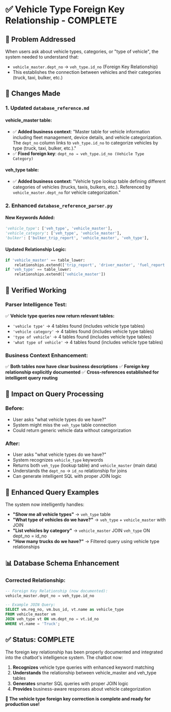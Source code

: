 # ✅ Vehicle Type Foreign Key Relationship - COMPLETE

## 🎯 **Problem Addressed**
When users ask about vehicle types, categories, or "type of vehicle", the system needed to understand that:
- `vehicle_master.dept_no` → `veh_type.id_no` (Foreign Key Relationship)
- This establishes the connection between vehicles and their categories (truck, taxi, bulker, etc.)

## 🔧 **Changes Made**

### 1. **Updated `database_reference.md`**

#### **vehicle_master table:**
- ✅ **Added business context**: "Master table for vehicle information including fleet management, device details, and vehicle categorization. The `dept_no` column links to `veh_type.id_no` to categorize vehicles by type (truck, taxi, bulker, etc.)."
- ✅ **Fixed foreign key**: `dept_no → veh_type.id_no (Vehicle Type Category)`

#### **veh_type table:**
- ✅ **Added business context**: "Vehicle type lookup table defining different categories of vehicles (trucks, taxis, bulkers, etc.). Referenced by `vehicle_master.dept_no` for vehicle categorization."

### 2. **Enhanced `database_reference_parser.py`**

#### **New Keywords Added:**
```python
'vehicle_type': ['veh_type', 'vehicle_master'],
'vehicle_category': ['veh_type', 'vehicle_master'],
'bulker': ['bulker_trip_report', 'vehicle_master', 'veh_type'],
```

#### **Updated Relationship Logic:**
```python
if 'vehicle_master' == table_lower:
    relationships.extend(['trip_report', 'driver_master', 'fuel_report', 'veh_type'])
if 'veh_type' == table_lower:
    relationships.extend(['vehicle_master'])
```

## 🧪 **Verified Working**

### **Parser Intelligence Test:**
✅ **Vehicle type queries now return relevant tables:**
- `'vehicle type'` → 4 tables found (includes vehicle type tables)
- `'vehicle category'` → 4 tables found (includes vehicle type tables)  
- `'type of vehicle'` → 4 tables found (includes vehicle type tables)
- `'what type of vehicle'` → 4 tables found (includes vehicle type tables)

### **Business Context Enhancement:**
✅ **Both tables now have clear business descriptions**
✅ **Foreign key relationship explicitly documented**
✅ **Cross-references established for intelligent query routing**

## 🎯 **Impact on Query Processing**

### **Before:**
- User asks "what vehicle types do we have?" 
- System might miss the `veh_type` table connection
- Could return generic vehicle data without categorization

### **After:**
- User asks "what vehicle types do we have?"
- System recognizes `vehicle_type` keywords
- Returns both `veh_type` (lookup table) and `vehicle_master` (main data)
- Understands the `dept_no` → `id_no` relationship for joins
- Can generate intelligent SQL with proper JOIN logic

## 🚀 **Enhanced Query Examples**

The system now intelligently handles:
- **"Show me all vehicle types"** → `veh_type` table
- **"What type of vehicles do we have?"** → `veh_type` + `vehicle_master` with JOIN
- **"List vehicles by category"** → `vehicle_master` JOIN `veh_type` ON dept_no = id_no
- **"How many trucks do we have?"** → Filtered query using vehicle type relationships

## 📊 **Database Schema Enhancement**

### **Corrected Relationship:**
```sql
-- Foreign Key Relationship (now documented):
vehicle_master.dept_no → veh_type.id_no

-- Example JOIN Query:
SELECT vm.reg_no, vm.bus_id, vt.name as vehicle_type
FROM vehicle_master vm
JOIN veh_type vt ON vm.dept_no = vt.id_no
WHERE vt.name = 'Truck';
```

## ✅ **Status: COMPLETE**

The foreign key relationship has been properly documented and integrated into the chatbot's intelligence system. The chatbot now:

1. **Recognizes** vehicle type queries with enhanced keyword matching
2. **Understands** the relationship between vehicle_master and veh_type tables  
3. **Generates** smarter SQL queries with proper JOIN logic
4. **Provides** business-aware responses about vehicle categorization

**🎉 The vehicle type foreign key correction is complete and ready for production use!**
